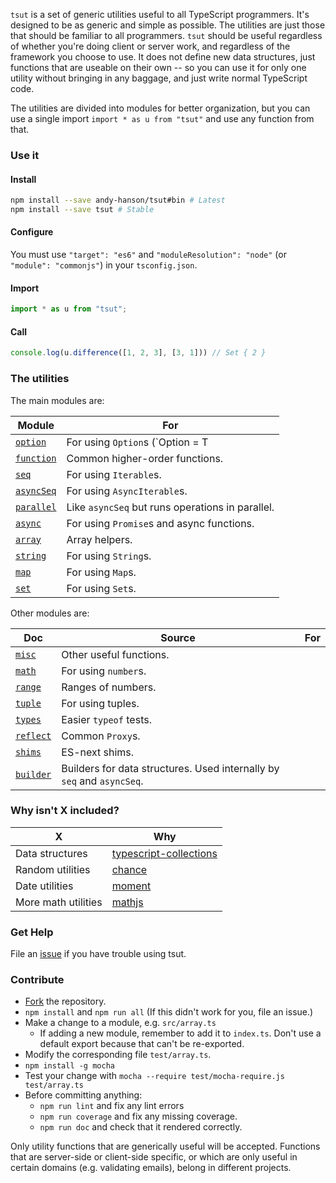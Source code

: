 `tsut` is a set of generic utilities useful to all TypeScript programmers.
It's designed to be as generic and simple as possible. The utilities are just those that should be familiar to all programmers.
`tsut` should be useful regardless of whether you're doing client or server work, and regardless of the framework you choose to use.
It does not define new data structures, just functions that are useable on their own --
so you can use it for only one utility without bringing in any baggage, and just write normal TypeScript code.

The utilities are divided into modules for better organization,
but you can use a single import `import * as u from "tsut"` and use any function from that.

### Use it

#### Install

```sh
npm install --save andy-hanson/tsut#bin # Latest
npm install --save tsut # Stable
```

#### Configure

You must use `"target": "es6"` and `"moduleResolution": "node"` (or `"module": "commonjs"`) in your `tsconfig.json`.

#### Import

```ts
import * as u from "tsut";
```

#### Call

```ts
console.log(u.difference([1, 2, 3], [3, 1])) // Set { 2 }
```


### The utilities

The main modules are:

| Module | For |
| --- | --- |
| [`option`](https://github.com/andy-hanson/tsut/blob/master/src/option.ts) | For using `Option`s (`Option<T> = T | undefined`) |
| [`function`](https://github.com/andy-hanson/tsut/blob/master/src/function.ts) | Common higher-order functions. |
| [`seq`](https://github.com/andy-hanson/tsut/blob/master/src/seq.ts) | For using `Iterable`s. |
| [`asyncSeq`](https://github.com/andy-hanson/tsut/blob/master/src/asyncSeq.ts) | For using `AsyncIterable`s. |
| [`parallel`](https://github.com/andy-hanson/tsut/blob/master/src/parallel.ts) | Like `asyncSeq` but runs operations in parallel. |
| [`async`](https://github.com/andy-hanson/tsut/blob/master/src/async.ts) | For using `Promise`s and async functions. |
| [`array`](https://github.com/andy-hanson/tsut/blob/master/src/array.ts) | Array helpers. |
| [`string`](https://github.com/andy-hanson/tsut/blob/master/src/string.ts) | For using `String`s. |
| [`map`](https://github.com/andy-hanson/tsut/blob/master/src/map.ts) | For using `Map`s. |
| [`set`](https://github.com/andy-hanson/tsut/blob/master/src/set.ts) | For using `Set`s.

Other modules are:

| Doc | Source | For |
| --- | --- | --- |
| [`misc`](https://github.com/andy-hanson/tsut/blob/master/src/misc.ts) | Other useful functions. |
| [`math`](https://github.com/andy-hanson/tsut/blob/master/src/math.ts) | For using `number`s. |
| [`range`](https://github.com/andy-hanson/tsut/blob/master/src/range.ts) | Ranges of numbers. |
| [`tuple`](https://github.com/andy-hanson/tsut/blob/master/src/tuple.ts) | For using tuples. |
| [`types`](https://github.com/andy-hanson/tsut/blob/master/src/types.ts) | Easier `typeof` tests. |
| [`reflect`](https://github.com/andy-hanson/tsut/blob/master/src/reflect.ts) | Common `Proxy`s. |
| [`shims`](https://github.com/andy-hanson/tsut/blob/master/src/shims.ts) | ES-next shims. |
| [`builder`](https://github.com/andy-hanson/tsut/blob/master/src/builder.ts) | Builders for data structures. Used internally by `seq` and `asyncSeq`. |


### Why isn't X included?

| X | Why |
| --- | --- |
| Data structures | [typescript-collections](https://github.com/basarat/typescript-collections)
| Random utilities | [chance](http://chancejs.com/) |
| Date utilities | [moment](http://momentjs.com/) |
| More math utilities | [mathjs](http://mathjs.org/) |


### Get Help

File an [issue](https://github.com/andy-hanson/tsut/issues) if you have trouble using tsut.


### Contribute

* [Fork](https://guides.github.com/activities/forking) the repository.
* `npm install` and `npm run all` (If this didn't work for you, file an issue.)
* Make a change to a module, e.g. `src/array.ts`
	- If adding a new module, remember to add it to `index.ts`. Don't use a default export because that can't be re-exported.
* Modify the corresponding file `test/array.ts`.
* `npm install -g mocha`
* Test your change with `mocha --require test/mocha-require.js test/array.ts`
* Before committing anything:
	- `npm run lint` and fix any lint errors
	- `npm run coverage` and fix any missing coverage.
	- `npm run doc` and check that it rendered correctly.

Only utility functions that are generically useful will be accepted.
Functions that are server-side or client-side specific,
or which are only useful in certain domains (e.g. validating emails),
belong in different projects.
